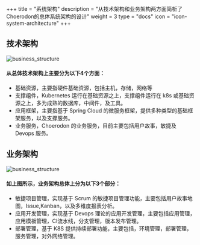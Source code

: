 ﻿+++
title = "系统架构"
description = "从技术架构和业务架构两方面简析了Choerodon的总体系统架构的设计"
weight = 3
type = "docs"
icon = "icon-system-architecture"
+++

## 技术架构
![business_structure](/cimg/deploy-structure.png)

#### 从总体技术架构上主要分为以下4个方面：

* 基础资源，主要指硬件基础资源，包括主机，存储，网络等
* 支撑组件，Kubernetes 运行在基础资源之上，支撑组件运行在 k8s 或基础资源之上，多为成熟的数据库，中间件，及工具。
* 应用框架，主要指基于 Spring Cloud 的微服务框架，提供多种类型的基础框架服务，以及支撑服务。
* 业务服务，Choerodon 的业务服务，目前主要包括用户故事，敏捷及 Devops 服务。

## 业务架构
![business_structure](/cimg/business-structure.png)
#### 如上图所示，业务架构总体上分为以下3个部分：
* 敏捷项目管理，实现基于 Scrum 的敏捷项目管理功能，主要包括用户故事地图，Issue,Kanban，以及多维度报表分析。
* 应用开发管理，实现基于 Devops 理论的应用开发管理，主要包括应用管理，应用模板管理，CI流水线，分支管理，版本发布管理。
* 部署管理，基于 K8S 提供持续部署功能，主要包括，环境管理，部署管理，服务管理，对外网络管理。


